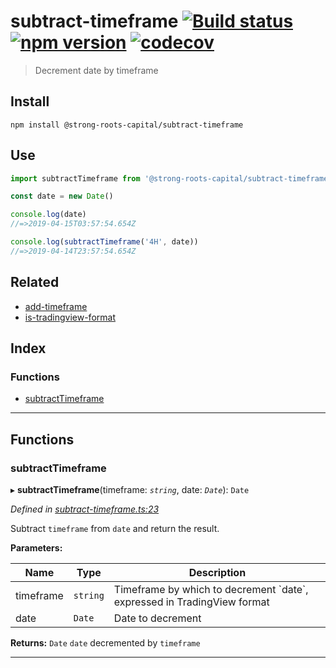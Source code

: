 
subtract-timeframe [![Build status](https://travis-ci.org/strong-roots-capital/subtract-timeframe.svg?branch=master)](https://travis-ci.org/strong-roots-capital/subtract-timeframe) [![npm version](https://img.shields.io/npm/v/@strong-roots-capital/subtract-timeframe.svg)](https://npmjs.org/package/@strong-roots-capital/subtract-timeframe) [![codecov](https://codecov.io/gh/strong-roots-capital/subtract-timeframe/branch/master/graph/badge.svg)](https://codecov.io/gh/strong-roots-capital/subtract-timeframe)
=============================================================================================================================================================================================================================================================================================================================================================================================================================================================================================================================

> Decrement date by timeframe

Install
-------

```shell
npm install @strong-roots-capital/subtract-timeframe
```

Use
---

```typescript
import subtractTimeframe from '@strong-roots-capital/subtract-timeframe'

const date = new Date()

console.log(date)
//=>2019-04-15T03:57:54.654Z

console.log(subtractTimeframe('4H', date))
//=>2019-04-14T23:57:54.654Z

```

Related
-------

*   [add-timeframe](https://github.com/strong-roots-capital/add-timeframe)
*   [is-tradingview-format](https://github.com/strong-roots-capital/is-tradingview-format)

## Index

### Functions

* [subtractTimeframe](#subtracttimeframe)

---

## Functions

<a id="subtracttimeframe"></a>

###  subtractTimeframe

▸ **subtractTimeframe**(timeframe: *`string`*, date: *`Date`*): `Date`

*Defined in [subtract-timeframe.ts:23](https://github.com/strong-roots-capital/subtract-timeframe/blob/ae58054/src/subtract-timeframe.ts#L23)*

Subtract `timeframe` from `date` and return the result.

**Parameters:**

| Name | Type | Description |
| ------ | ------ | ------ |
| timeframe | `string` |  Timeframe by which to decrement \`date\`, expressed in TradingView format |
| date | `Date` |  Date to decrement |

**Returns:** `Date`
`date` decremented by `timeframe`

___

